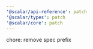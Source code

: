```yaml
---
'@scalar/api-reference': patch
'@scalar/types': patch
'@scalar/core': patch
---
```


chore: remove spec prefix
